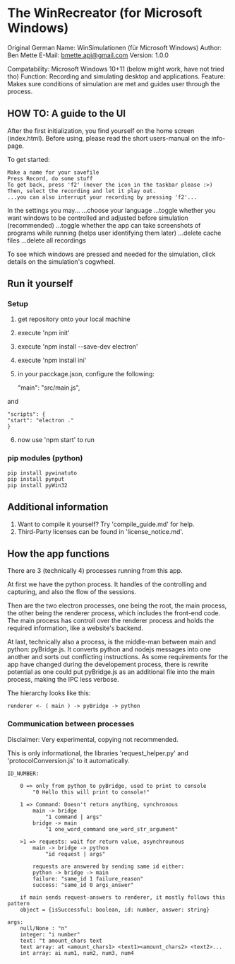 # The WinRecreator (for Microsoft Windows)

Original German Name: WinSimulationen (für Microsoft Windows)
Author: Ben Mette
E-Mail: bmette.api@gmail.com
Version: 1.0.0

Compatability: Microsoft Windows 10+11 (below might work, have not tried tho)
Function: Recording and simulating desktop and applications.
Feature: Makes sure conditions of simulation are met and guides user through the process.


## HOW TO: A guide to the UI

After the first initialization, you find yourself on the home screen (index.html).
Before using, please read the short users-manual on the info-page.

To get started:

    Make a name for your savefile
    Press Record, do some stuff
    To get back, press 'f2' (never the icon in the taskbar please :>)
    Then, select the recording and let it play out.
    ...you can also interrupt your recording by pressing 'f2'...

In the settings you may...
    ...choose your language
    ...toggle whether you want windows to be controlled and adjusted before simulation (recommended)
    ...toggle whether the app can take screenshots of programs while running (helps user identifying them later)
    ...delete cache files
    ...delete all recordings

To see which windows are pressed and needed for the simulation, click details on the simulation's cogwheel.


## Run it yourself

### Setup

1. get repository onto your local machine
2. execute 'npm init'
3. execute 'npm install --save-dev electron'
4. execute 'npm install ini'
5. in your pacckage.json, configure the following:

    "main": "src/main.js",

and

    "scripts": {
    "start": "electron ."
    }

6. now use 'npm start' to run

### pip modules (python)

    pip install pywinatuto
    pip install pynput
    pip install pyWin32


## Additional information

1. Want to compile it yourself? Try 'compile_guide.md' for help.
2. Third-Party licenses can be found in 'license_notice.md'.


## How the app functions

There are 3 (technically 4) processes running from this app.

At first we have the python process. It handles of the controlling and capturing, and also the flow of the sessions.

Then are the two electron processes, one being the root, the main process, the other being the renderer process, which includes
the front-end code. The main process has controll over the renderer process and holds the required information, like a website's
backend.

At last, technically also a process, is the middle-man between main and python: pyBridge.js.
It converts python and nodejs messages into one another and sorts out conflicting instructions.
As some requirements for the app have changed during the developement process, there is rewrite potential
as one could put pyBridge.js as an additional file into the main process, making the IPC less verbose.

The hierarchy looks like this:
    
    renderer <- ( main ) -> pyBridge -> python


### Communication between processes
Disclaimer: Very experimental, copying not recommended.

This is only informational, the libraries 'request_helper.py' and 'protocolConversion.js' to it automatically.

    ID_NUMBER: 

        0 => only from python to pyBridge, used to print to console
            "0 Hello this will print to console!"

        1 => Command: Doesn't return anything, synchronous
            main -> bridge
                "1 command | args"
            bridge -> main
                "1 one_word_command one_word_str_argument"

        >1 => requests: wait for return value, asynchrounous 
            main -> bridge -> python
                "id request | args"

            requests are answered by sending same id either:
            python -> bridge -> main
            failure: "same_id 1 failure_reason"
            success: "same_id 0 args_answer"

        if main sends request-answers to renderer, it mostly follows this pattern
        object = {isSuccessful: boolean, id: number, answer: string}

    args:
        null/None : "n"
        integer: "i number"
        text: "t amount_chars text
        text array: at <amount_chars1> <text1><amount_chars2> <text2>...
        int array: ai num1, num2, num3, num4
